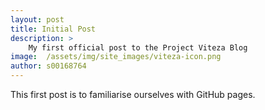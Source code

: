 ```yaml
---
layout: post
title: Initial Post
description: >
	My first official post to the Project Viteza Blog
image:  /assets/img/site_images/viteza-icon.png
author: s00168764
---
```


This first post is to familiarise ourselves with GitHub pages.